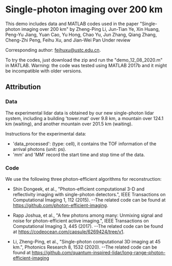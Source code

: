 # Single-photon imaging over 200 km
 
This demo includes data and MATLAB codes used in the paper "Single-photon imaging over 200 km"
by Zheng-Ping Li, Jun-Tian Ye, Xin Huang, Peng-Yu Jiang, Yuan Cao, Yu Hong, Chao Yu, Jun Zhang, Qiang Zhang, Cheng-Zhi Peng, Feihu Xu, and Jian-Wei Pan
Under review

Corresponding author: feihuxu@ustc.edu.cn.

To try the codes, just download the zip and run the "demo_12_08_2020.m" in MATLAB. 
Warning: the code was tested using MATLAB 2017b and it might be incompatible with older versions.  

## Attribution

### Data
The experimental lidar data is obtained by our new single-photon lidar system, 
including a building 'tower.mat' over 9.8 km, a mountain over  124.1 km (waiting), and another mountain over 201.5 km (waiting).

Instructions for the experimental data:
- 'data_processed': (type: cell), it contains the TOF information of the arrival photons (unit: ps).
- 'mm' and 'MM' record the start time and stop time of the data.

### Code
We use the following three photon-efficient algorithms for reconstruction:
- Shin Dongeek, et al., "Photon-efficient computational 3-D and reflectivity imaging with single-photon detectors.", IEEE Transactions on Computational Imaging 1, 112 (2015).
--The related code can be found at https://github.com/photon-efficient-imaging.

- Rapp Joshua, et al., "A few photons among many: Unmixing signal and noise for photon-efficient active imaging.", IEEE Transactions on Computational Imaging 3, 445 (2017).
--The related code can be found at https://codeocean.com/capsule/6269424/tree/v1.

- Li, Zheng-Ping, et al., "Single-photon computational 3D imaging at 45 km.", Photonics Research 8, 1532 (2020).
--The related code can be found at https://github.com/quantum-inspired-lidar/long-range-photon-efficient-imaging




